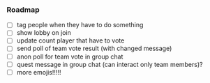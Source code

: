 ### Roadmap
- [ ] tag people when they have to do something
- [ ] show lobby on join
- [ ] update count player that have to vote
- [ ] send poll of team vote result (with changed message)
- [ ] anon poll for team vote in group chat
- [ ] quest message in group chat (can interact only team members)?
- [ ] more emojis!!!!!
